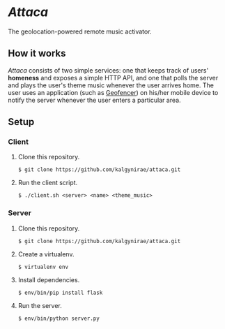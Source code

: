 *Attaca*
========

The geolocation-powered remote music activator.

How it works
------------

*Attaca* consists of two simple services: one that keeps track of users'
**homeness** and exposes a simple HTTP API, and one that polls the server
and plays the user's theme music whenever the user arrives home. The user uses
an application (such as [Geofencer]) on his/her mobile device to notify the
server whenever the user enters a particular area.

Setup
-----

### Client

1.  Clone this repository.

        $ git clone https://github.com/kalgynirae/attaca.git

2.  Run the client script.

        $ ./client.sh <server> <name> <theme_music>

### Server

1.  Clone this repository.

        $ git clone https://github.com/kalgynirae/attaca.git

2.  Create a virtualenv.

        $ virtualenv env

3.  Install dependencies.

        $ env/bin/pip install flask

4.  Run the server.

        $ env/bin/python server.py

[Geofencer]: https://play.google.com/store/apps/details?id=com.arpacell.fencer
